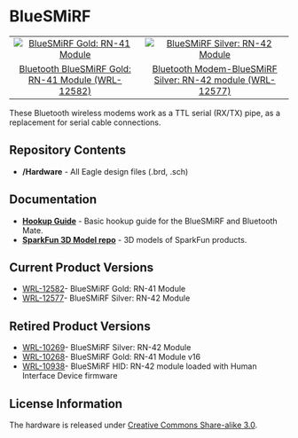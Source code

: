 BlueSMiRF
=========

<table class="table table-hover table-striped table-bordered">
  <tr align="center">
   <td><a href="https://www.sparkfun.com/products/12582"><img src="https://cdn.sparkfun.com//assets/parts/9/2/3/4/12582-01.jpg" alt="BlueSMiRF Gold: RN-41 Module"></a></td>
   <td><a href="https://www.sparkfun.com/products/12577"><img src="https://cdn.sparkfun.com//assets/parts/9/2/2/9/12577-01.jpg" alt="BlueSMiRF Silver: RN-42 Module"></a></td>
  </tr>
  <tr align="center">
    <td><a href="https://www.sparkfun.com/products/12582">Bluetooth BlueSMiRF Gold: RN-41 Module (WRL-12582)</a></td>
    <td><a href="https://www.sparkfun.com/products/12577">Bluetooth Modem-BlueSMiRF Silver: RN-42 module (WRL-12577)</a></td>
  </tr>
</table>

These Bluetooth wireless modems work as a TTL serial (RX/TX) pipe, as a replacement for serial cable connections. 

Repository Contents
-------------------
* **/Hardware** - All Eagle design files (.brd, .sch)

Documentation
--------------
* **[Hookup Guide](https://learn.sparkfun.com/tutorials/using-the-bluesmirf)** - Basic hookup guide for the BlueSMiRF and Bluetooth Mate.
* **[SparkFun 3D Model repo](https://github.com/sparkfun/3D_Models)** - 3D models of SparkFun products. 

Current Product Versions
------------------------
* [WRL-12582](https://www.sparkfun.com/products/12582)- BlueSMiRF Gold: RN-41 Module
* [WRL-12577](https://www.sparkfun.com/products/12577)- BlueSMiRF Silver: RN-42 Module


Retired Product Versions
------------------------
* [WRL-10269](https://www.sparkfun.com/products/10269)- BlueSMiRF Silver: RN-42 Module
* [WRL-10268](https://www.sparkfun.com/products/10268)- BlueSMiRF Gold: RN-41 Module v16
* [WRL-10938](https://www.sparkfun.com/products/10938)- BlueSMiRF HID: RN-42 module loaded with Human Interface Device firmware

License Information
-------------------
The hardware is released under [Creative Commons Share-alike 3.0](http://creativecommons.org/licenses/by-sa/3.0/).  

